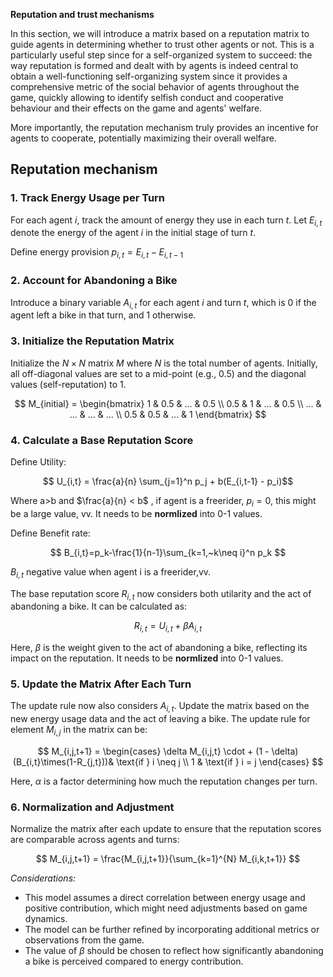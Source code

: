 **Reputation and trust mechanisms**

In this section, we will introduce a matrix based on a reputation matrix to guide agents in determining whether to trust other agents or not.
This is a particularly useful step since for a self-organized system to succeed: the way reputation is formed and dealt with by agents is indeed central to obtain a well-functioning self-organizing system since it provides a comprehensive metric of the social behavior of agents throughout the game, quickly allowing to identify selfish conduct and cooperative behaviour and their effects on the game and agents' welfare.

More importantly, the reputation mechanism truly provides an incentive for agents to cooperate, potentially maximizing their overall welfare.

## Reputation mechanism

### 1. Track Energy Usage per Turn

For each agent $i$, track the amount of energy they use in each turn $t$. Let $E_{i,t}$ denote the energy of the agent $i$ in the initial stage of turn $t$.

Define energy provision $p_{i,t}=E_{i,t}-E_{i,t-1}$

### 2. Account for Abandoning a Bike

Introduce a binary variable $A_{i,t}$ for each agent $i$ and turn $t$, which is 0 if the agent left a bike in that turn, and 1 otherwise.

### 3. Initialize the Reputation Matrix

Initialize the $N \times N$ matrix $M$ where $N$ is the total number of agents. Initially, all off-diagonal values are set to a mid-point (e.g., 0.5) and the diagonal values (self-reputation) to 1.

$$ M_{initial} = \begin{bmatrix}
1 & 0.5 & ... & 0.5 \\
0.5 & 1 & ... & 0.5 \\
... & ... & ... & ... \\
0.5 & 0.5 & ... & 1
\end{bmatrix} $$

### 4. Calculate a Base Reputation Score
Define Utility:

$$ U_{i,t} = \frac{a}{n} \sum_{j=1}^n p_j + b(E_{i,t-1} - p_i)$$ 

Where a>b and $\frac{a}{n} < b$ , if agent is a freerider, $p_i=0$, this might be a large value, vv. It needs to be **normlized** into 0-1 values.

Define Benefit rate:

$$ B_{i,t}=p_k-\frac{1}{n-1}\sum_{k=1,~k\neq i}^n p_k $$ 

$B_{i,t}$ negative value when agent i is a freerider,vv.

The base reputation score $R_{i,t}$ now considers both utilarity and the act of abandoning a bike. It can be calculated as:

$$ R_{i,t} = U_{i,t} + \beta A_{i,t} $$

Here, $\beta$ is the weight given to the act of abandoning a bike, reflecting its impact on the reputation. It needs to be **normlized** into 0-1 values.


### 5. Update the Matrix After Each Turn

The update rule now also considers $A_{i,t}$. Update the matrix based on the new energy usage data and the act of leaving a bike. The update rule for element $M_{i,j}$ in the matrix can be:

$$
M_{i,j,t+1} =
\begin{cases}
\delta M_{i,j,t} \cdot + (1 - \delta)(B_{i,t}\times(1-R_{j,t}))& \text{if } i \neq j \\
1 & \text{if } i = j
\end{cases}
$$

Here, $\alpha$ is a factor determining how much the reputation changes per turn.


### 6. Normalization and Adjustment

Normalize the matrix after each update to ensure that the reputation scores are comparable across agents and turns:

$$ M_{i,j,t+1} = \frac{M_{i,j,t+1}}{\sum_{k=1}^{N} M_{i,k,t+1}} $$

*Considerations:*
- This model assumes a direct correlation between energy usage and positive contribution, which might need adjustments based on game dynamics.
- The model can be further refined by incorporating additional metrics or observations from the game.
- The value of $\beta$ should be chosen to reflect how significantly abandoning a bike is perceived compared to energy contribution.

